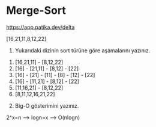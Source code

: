 # Merge-Sort

https://app.patika.dev/delta

[16,21,11,8,12,22] 


1) Yukarıdaki dizinin sort türüne göre aşamalarını yazınız.

1.  [16,21,11] - [8,12,22]
2.  [16] - [21,11] - [8,12] - [22]
3.  [16] - [21] - [11] - [8] - [12] - [22]
4.  [16] - [11,21] - [8,12] - [22]
5.  [11,16,21] - [8,12,22]
6.  [8,11,12,16,21,22]

2) Big-O gösterimini yazınız.

2^x=n --> logn=x --> O(nlogn)
